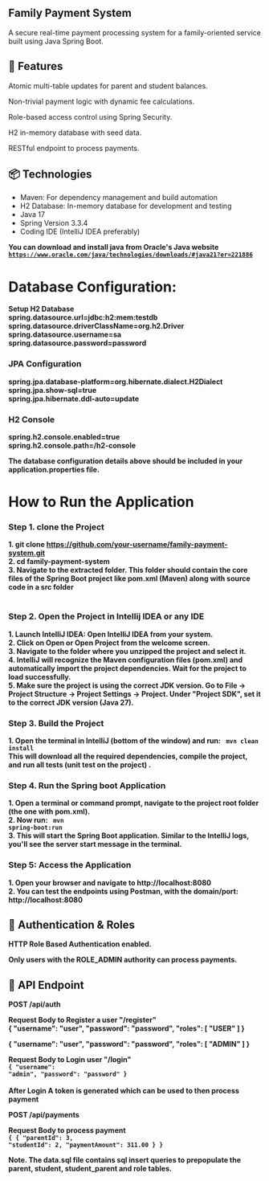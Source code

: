 ## Family Payment System

A secure real-time payment processing system for a family-oriented service built using Java Spring Boot.

## 🚀 Features

Atomic multi-table updates for parent and student balances.

Non-trivial payment logic with dynamic fee calculations.

Role-based access control using Spring Security.

H2 in-memory database with seed data.

RESTful endpoint to process payments.

## 📦 Technologies
<ul>
<li>Maven:  For dependency management and build automation
<li>H2 Database: In-memory database for development and testing 
<li>Java 17
<li>Spring Version 3.3.4
<li>Coding IDE (IntelliJ IDEA preferably)
</ul> 

<b>You can download and install java from Oracle's Java website <code> https://www.oracle.com/java/technologies/downloads/#java21?er=221886 </code> <b>

# Database Configuration:
<b>Setup H2 Database</b> <br>
spring.datasource.url=jdbc:h2:mem:testdb <br>
spring.datasource.driverClassName=org.h2.Driver <br>
spring.datasource.username=sa <br>
spring.datasource.password=password <br>
### JPA Configuration
spring.jpa.database-platform=org.hibernate.dialect.H2Dialect <br>
spring.jpa.show-sql=true <br>
spring.jpa.hibernate.ddl-auto=update <br>

### H2 Console
spring.h2.console.enabled=true <br>
spring.h2.console.path=/h2-console <br>

The database configuration details above should be included in your application.properties file. <br>


# How to Run the Application
### Step 1. clone the Project
<b>1. git clone https://github.com/your-username/family-payment-system.git </b> <br>
<b>2. cd family-payment-system </code> </b> <br>
<b>3. Navigate to the extracted folder. This folder should contain the core files of the Spring Boot project like pom.xml (Maven) along with source code in a src folder </b> <br><br>

### Step 2. Open the Project in Intellij IDEA or any IDE
<b>1. Launch IntelliJ IDEA: Open IntelliJ IDEA from your system. </b> <br>
<b>2. Click on Open or Open Project from the welcome screen. </b> <br>
<b>3. Navigate to the folder where you unzipped the project and select it. </b> <br>
<b>4. IntelliJ will recognize the Maven configuration files (pom.xml) and automatically import the project dependencies. Wait for the project to load successfully. </b> <br>
<b>5. Make sure the project is using the correct JDK version. Go to File → Project Structure → Project Settings → Project. Under "Project SDK", set it to the correct JDK version (Java 27). </b> <br>


### Step 3. Build the Project
<b>1. Open the terminal in IntelliJ (bottom of the window) and run: </b> <code> mvn clean install </code>  <br>
<b>This will download all the required dependencies, compile the project, and run all tests (unit test on the project) . </b>  <br>

### Step 4. Run the Spring boot Application
<b>1. Open a terminal or command prompt, navigate to the project root folder (the one with pom.xml). </b> <br>
<b>2. Now run:  </b>  <code> mvn spring-boot:run </code> <br>
<b>3. This will start the Spring Boot application. Similar to the IntelliJ logs, you'll see the server start message in the terminal. </b>  <br>

### Step 5: Access the Application
<b>1. Open your browser and navigate to http://localhost:8080  </b> <br>
<b>2. You can test the endpoints using Postman, with the domain/port:  http://localhost:8080  </b> <br>


## 🔐 Authentication & Roles

HTTP Role Based Authentication enabled.

Only users with the ROLE_ADMIN authority can process payments.


## 📡 API Endpoint

POST /api/auth

<b>Request Body to Register a user "/register"</b> <br>
<b>{
"username": "user",
"password": "password",
"roles": [
"USER"
]
} </b> <br>

<b>{
"username": "user",
"password": "password",
"roles": [
"ADMIN"
]
} </b> <br>

<b>Request Body to Login user "/login"</b> <br>
<code>{
"username": "admin",
"password": "password"
} </code> <br><br>
<b>After Login A token is generated which can be used to then process payment  </b> <br>


POST /api/payments

<b>Request Body to process payment </b> <br>
<code>{
{
"parentId": 3,
"studentId": 2,
"paymentAmount": 311.00
}
} </code><br>

<b>Note. The data.sql file contains sql insert queries to prepopulate the parent, student, student_parent and role tables. </b> <br>
<br>

